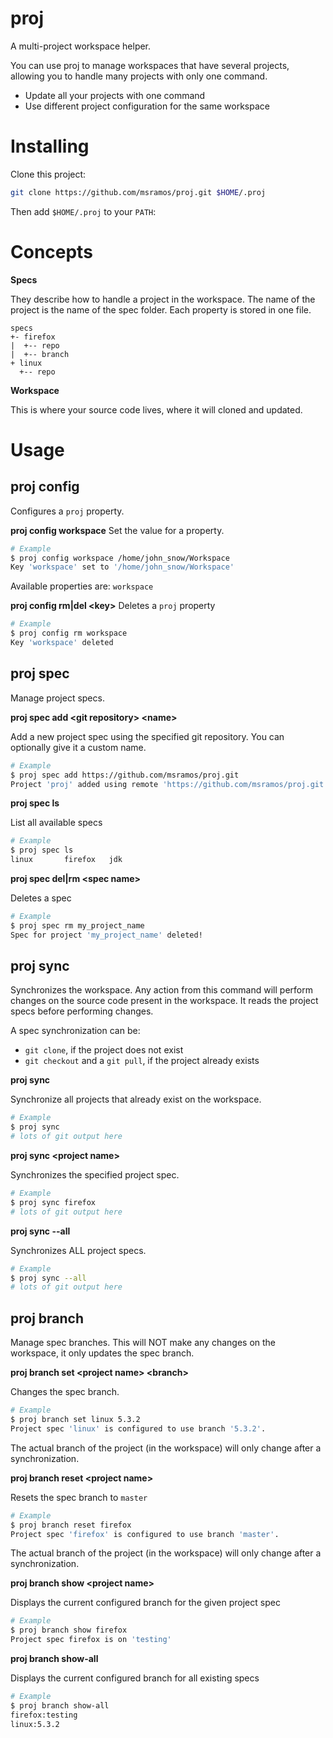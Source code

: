 # proj

A multi-project workspace helper.

You can use proj to manage workspaces that have several projects, allowing you
to handle many projects with only one command.

- Update all your projects with one command
- Use different project configuration for the same workspace

# Installing

Clone this project:

```sh
git clone https://github.com/msramos/proj.git $HOME/.proj
```

Then add `$HOME/.proj` to your `PATH`:

# Concepts

**Specs**

They describe how to handle a project in the workspace. The name of the project
is the name of the spec folder. Each property is stored in one file.

```
specs
+- firefox
|  +-- repo
|  +-- branch
+ linux
  +-- repo
```

**Workspace**

This is where your source code lives, where it will cloned and updated.

# Usage

## proj config
Configures a `proj` property.

**proj config workspace**
Set the value for a property.

```sh
# Example
$ proj config workspace /home/john_snow/Workspace
Key 'workspace' set to '/home/john_snow/Workspace'
```

Available properties are: `workspace`

**proj config rm|del \<key\>**
Deletes a `proj` property
```sh
# Example
$ proj config rm workspace
Key 'workspace' deleted
```

## proj spec

Manage project specs.

**proj spec add \<git repository\> \<name\>**

Add a new project spec using the specified git repository. You can optionally
give it a custom name.

```sh
# Example
$ proj spec add https://github.com/msramos/proj.git
Project 'proj' added using remote 'https://github.com/msramos/proj.git'
```

**proj spec ls**

List all available specs

```sh
# Example
$ proj spec ls
linux		firefox	  jdk
```

**proj spec del|rm \<spec name\>**

Deletes a spec

```sh
# Example
$ proj spec rm my_project_name
Spec for project 'my_project_name' deleted!
```

## proj sync

Synchronizes the workspace. Any action from this command will perform changes on
the source code present in the workspace. It reads the project specs before 
performing changes.

A spec synchronization can be:

- `git clone`, if the project does not exist
- `git checkout` and a `git pull`, if the project already exists

**proj sync**

Synchronize all projects that already exist on the workspace.

```sh
# Example
$ proj sync
# lots of git output here
```

**proj sync \<project name\>**

Synchronizes the specified project spec.

```sh
# Example
$ proj sync firefox
# lots of git output here
```

**proj sync --all**

Synchronizes ALL project specs.

```sh
# Example
$ proj sync --all
# lots of git output here
```

## proj branch

Manage spec branches. This will NOT make any changes on the workspace, it only
updates the spec branch.

**proj branch set \<project name\> \<branch\>**

Changes the spec branch.

```sh
# Example
$ proj branch set linux 5.3.2
Project spec 'linux' is configured to use branch '5.3.2'.
```

The actual branch of the project (in the workspace) will only change after a
synchronization.

**proj branch reset \<project name\>**

Resets the spec branch to `master`

```sh
# Example
$ proj branch reset firefox
Project spec 'firefox' is configured to use branch 'master'.
```

The actual branch of the project (in the workspace) will only change after a
synchronization.


**proj branch show \<project name\>**

Displays the current configured branch for the given project spec

```sh
# Example
$ proj branch show firefox
Project spec firefox is on 'testing'
```

**proj branch show-all**

Displays the current configured branch for all existing specs

```sh
# Example
$ proj branch show-all
firefox:testing
linux:5.3.2
```